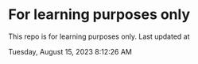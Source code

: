 # For learning purposes only
This repo is for learning purposes only.
Last updated at

Tuesday, August 15, 2023 8:12:26 AM

